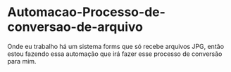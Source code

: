 # Automacao-Processo-de-conversao-de-arquivo
Onde eu trabalho há um sistema forms que só recebe arquivos JPG, então estou fazendo essa automação que irá fazer esse processo de conversão para mim.
